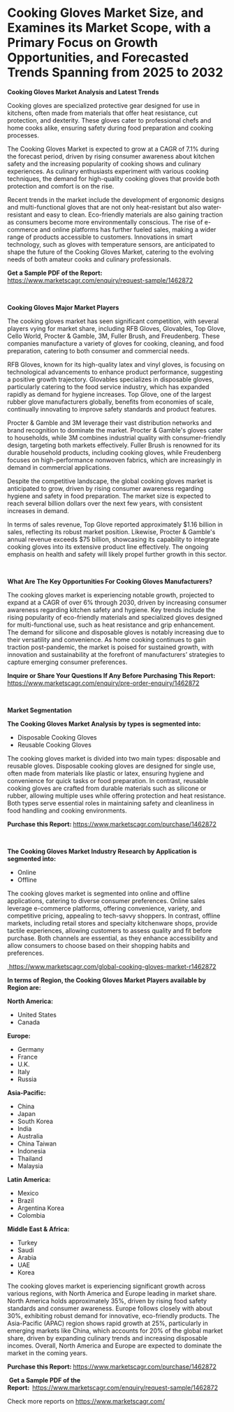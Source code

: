 <p><h1>Cooking Gloves Market Size, and Examines its Market Scope, with a Primary Focus on Growth Opportunities, and Forecasted Trends Spanning from 2025 to 2032</h1></p><p><strong>Cooking Gloves Market Analysis and Latest Trends</strong></p>
<p><p>Cooking gloves are specialized protective gear designed for use in kitchens, often made from materials that offer heat resistance, cut protection, and dexterity. These gloves cater to professional chefs and home cooks alike, ensuring safety during food preparation and cooking processes.</p><p>The Cooking Gloves Market is expected to grow at a CAGR of 7.1% during the forecast period, driven by rising consumer awareness about kitchen safety and the increasing popularity of cooking shows and culinary experiences. As culinary enthusiasts experiment with various cooking techniques, the demand for high-quality cooking gloves that provide both protection and comfort is on the rise.</p><p>Recent trends in the market include the development of ergonomic designs and multi-functional gloves that are not only heat-resistant but also water-resistant and easy to clean. Eco-friendly materials are also gaining traction as consumers become more environmentally conscious. The rise of e-commerce and online platforms has further fueled sales, making a wider range of products accessible to customers. Innovations in smart technology, such as gloves with temperature sensors, are anticipated to shape the future of the Cooking Gloves Market, catering to the evolving needs of both amateur cooks and culinary professionals.</p></p>
<p><strong>Get a Sample PDF of the Report:&nbsp;</strong> <a href="https://www.marketscagr.com/enquiry/request-sample/1462872?utm_campaign=2008&utm_medium=2&utm_source=Github&utm_content=ia&utm_term=07022025&utm_id=cooking-gloves">https://www.marketscagr.com/enquiry/request-sample/1462872</a></p>
<p>&nbsp;</p>
<p><strong>Cooking Gloves Major Market Players</strong></p>
<p><p>The cooking gloves market has seen significant competition, with several players vying for market share, including RFB Gloves, Glovables, Top Glove, Cello World, Procter & Gamble, 3M, Fuller Brush, and Freudenberg. These companies manufacture a variety of gloves for cooking, cleaning, and food preparation, catering to both consumer and commercial needs.</p><p>RFB Gloves, known for its high-quality latex and vinyl gloves, is focusing on technological advancements to enhance product performance, suggesting a positive growth trajectory. Glovables specializes in disposable gloves, particularly catering to the food service industry, which has expanded rapidly as demand for hygiene increases. Top Glove, one of the largest rubber glove manufacturers globally, benefits from economies of scale, continually innovating to improve safety standards and product features.</p><p>Procter & Gamble and 3M leverage their vast distribution networks and brand recognition to dominate the market. Procter & Gamble's gloves cater to households, while 3M combines industrial quality with consumer-friendly design, targeting both markets effectively. Fuller Brush is renowned for its durable household products, including cooking gloves, while Freudenberg focuses on high-performance nonwoven fabrics, which are increasingly in demand in commercial applications.</p><p>Despite the competitive landscape, the global cooking gloves market is anticipated to grow, driven by rising consumer awareness regarding hygiene and safety in food preparation. The market size is expected to reach several billion dollars over the next few years, with consistent increases in demand.</p><p>In terms of sales revenue, Top Glove reported approximately $1.16 billion in sales, reflecting its robust market position. Likewise, Procter & Gamble's annual revenue exceeds $75 billion, showcasing its capability to integrate cooking gloves into its extensive product line effectively. The ongoing emphasis on health and safety will likely propel further growth in this sector.</p></p>
<p>&nbsp;</p>
<p><strong>What Are The Key Opportunities For Cooking Gloves Manufacturers?</strong></p>
<p><p>The cooking gloves market is experiencing notable growth, projected to expand at a CAGR of over 6% through 2030, driven by increasing consumer awareness regarding kitchen safety and hygiene. Key trends include the rising popularity of eco-friendly materials and specialized gloves designed for multi-functional use, such as heat resistance and grip enhancement. The demand for silicone and disposable gloves is notably increasing due to their versatility and convenience. As home cooking continues to gain traction post-pandemic, the market is poised for sustained growth, with innovation and sustainability at the forefront of manufacturers’ strategies to capture emerging consumer preferences.</p></p>
<p><strong>Inquire or Share Your Questions If Any Before Purchasing This Report:</strong> <a href="https://www.marketscagr.com/enquiry/pre-order-enquiry/1462872?utm_campaign=2008&utm_medium=2&utm_source=Github&utm_content=ia&utm_term=07022025&utm_id=cooking-gloves">https://www.marketscagr.com/enquiry/pre-order-enquiry/1462872</a></p>
<p>&nbsp;</p>
<p><strong>Market Segmentation</strong></p>
<p><strong>The Cooking Gloves Market Analysis by types is segmented into:</strong></p>
<p><ul><li>Disposable Cooking Gloves</li><li>Reusable Cooking Gloves</li></ul></p>
<p><p>The cooking gloves market is divided into two main types: disposable and reusable gloves. Disposable cooking gloves are designed for single use, often made from materials like plastic or latex, ensuring hygiene and convenience for quick tasks or food preparation. In contrast, reusable cooking gloves are crafted from durable materials such as silicone or rubber, allowing multiple uses while offering protection and heat resistance. Both types serve essential roles in maintaining safety and cleanliness in food handling and cooking environments.</p></p>
<p><strong>Purchase this Report:&nbsp;</strong><a href="https://www.marketscagr.com/purchase/1462872?utm_campaign=2008&utm_medium=2&utm_source=Github&utm_content=ia&utm_term=07022025&utm_id=cooking-gloves">https://www.marketscagr.com/purchase/1462872</a></p>
<p>&nbsp;</p>
<p><strong>The Cooking Gloves Market Industry Research by Application is segmented into:</strong></p>
<p><ul><li>Online</li><li>Offline</li></ul></p>
<p><p>The cooking gloves market is segmented into online and offline applications, catering to diverse consumer preferences. Online sales leverage e-commerce platforms, offering convenience, variety, and competitive pricing, appealing to tech-savvy shoppers. In contrast, offline markets, including retail stores and specialty kitchenware shops, provide tactile experiences, allowing customers to assess quality and fit before purchase. Both channels are essential, as they enhance accessibility and allow consumers to choose based on their shopping habits and preferences.</p></p>
<p><a href="https://www.marketscagr.com/global-cooking-gloves-market-r1462872?utm_campaign=2008&utm_medium=2&utm_source=Github&utm_content=ia&utm_term=07022025&utm_id=cooking-gloves">&nbsp;https://www.marketscagr.com/global-cooking-gloves-market-r1462872</a></p>
<p><strong>In terms of Region, the Cooking Gloves Market Players available by Region are:</strong></p>
<p>
    <p> <strong> North America: </strong>
        <ul>
            <li>United States</li>
            <li>Canada</li>
        </ul>
        </p> 
    <p> <strong> Europe: </strong>
        <ul>
            <li>Germany</li>
            <li>France</li>
            <li>U.K.</li>
            <li>Italy</li>
            <li>Russia</li>
        </ul>
        </p> 
    <p> <strong> Asia-Pacific: </strong>
        <ul>
            <li>China</li>
            <li>Japan</li>
            <li>South Korea</li>
            <li>India</li>
            <li>Australia</li>
            <li>China Taiwan</li>
            <li>Indonesia</li>
            <li>Thailand</li>
            <li>Malaysia</li>
        </ul>
        </p> 
    <p> <strong> Latin America: </strong>
        <ul>
            <li>Mexico</li>
            <li>Brazil</li>
            <li>Argentina Korea</li>
            <li>Colombia</li>
        </ul>
        </p> 
    <p> <strong> Middle East & Africa: </strong>
        <ul>
            <li>Turkey</li>
            <li>Saudi</li>
            <li>Arabia</li>
            <li>UAE</li>
            <li>Korea</li>
        </ul>
    </p>
    </p>
<p><p>The cooking gloves market is experiencing significant growth across various regions, with North America and Europe leading in market share. North America holds approximately 35%, driven by rising food safety standards and consumer awareness. Europe follows closely with about 30%, exhibiting robust demand for innovative, eco-friendly products. The Asia-Pacific (APAC) region shows rapid growth at 25%, particularly in emerging markets like China, which accounts for 20% of the global market share, driven by expanding culinary trends and increasing disposable incomes. Overall, North America and Europe are expected to dominate the market in the coming years.</p></p>
<p><strong>Purchase this Report: </strong><a href="https://www.marketscagr.com/purchase/1462872?utm_campaign=2008&utm_medium=2&utm_source=Github&utm_content=ia&utm_term=07022025&utm_id=cooking-gloves">https://www.marketscagr.com/purchase/1462872</a></p>
<p>&nbsp;<strong>Get a Sample PDF of the Report:&nbsp;&nbsp;</strong><a href="https://www.marketscagr.com/enquiry/request-sample/1462872?utm_campaign=2008&utm_medium=2&utm_source=Github&utm_content=ia&utm_term=07022025&utm_id=cooking-gloves">https://www.marketscagr.com/enquiry/request-sample/1462872</a></p>
<p><strong></strong></p>
<p>Check more reports on <a href="https://www.marketscagr.com/?utm_campaign=2008&utm_medium=2&utm_source=Github&utm_content=ia&utm_term=07022025&utm_id=cooking-gloves">https://www.marketscagr.com/</a></p>